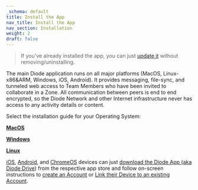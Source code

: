 ```yaml
---
_schema: default
title: Install the App
nav_title: Install the App
nav_section: Installation
weight: 2
draft: false
---
```

> If you've already installed the app, you can just <a href="https://app.docs.diode.io/docs/using/updating-the-diode-app/" target="_blank" rel="noopener">update it</a> without removing/uninstalling.

The main Diode application runs on all major platforms (MacOS, Linux-x86&ARM, Windows, iOS, Android).  It provides messaging, file-sync, and tunneled web access to Team Members who have been invited to collaborate in a Zone. All communication between peers is end to end encrypted, so the Diode Network and other Internet infrastructure never has access to any activity details or content.

Select the installation guide for your Operating System:

<a href="https://app.docs.diode.io/installation/install-diode-drive-on-macos/" target="_blank" rel="noopener"><strong>MacOS</strong></a>

<a href="https://app.docs.diode.io/installation/install-diode-drive-on-windows/" target="_blank" rel="noopener"><strong>Windows</strong></a>

<a href="https://app.docs.diode.io/installation/install-diode-drive-on-linux/" target="_blank" rel="noopener"><strong>Linux</strong></a>

<a href="https://apps.apple.com/us/app/diode-drive/id1605222443" target="_blank" rel="noopener">iOS</a>, <a href="https://play.google.com/store/apps/details?id=io.diode.drive" target="_blank" rel="noopener">Android</a>, and <a href="https://app.docs.diode.io/docs/faq/will-my-chromebook-run-diode-drive/" target="_blank" rel="noopener">ChromeOS</a> devices can just <a href="https://diode.io/download#app" target="_blank" rel="noopener">download the Diode App (aka Diode Drive</a>) from the respective app store and follow on-screen instructions to <a href="https://app.docs.diode.io/docs/using/getting-started/" target="_blank" rel="noopener">create an Account</a> or <a href="https://app.docs.diode.io/docs/using/linked-devices/" target="_blank" rel="noopener">Link their Device to an existing Account</a>.
